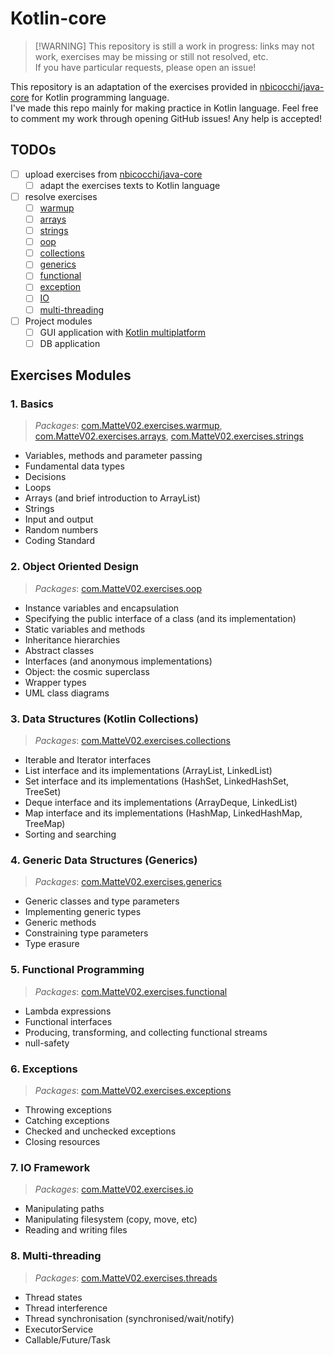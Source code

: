# Kotlin-core
> [!WARNING] This repository is still a work in progress: links may not work, exercises may be missing or still not resolved, etc.  
> If you have particular requests, please open an issue!

This repository is an adaptation of the exercises provided in [nbicocchi/java-core](https://github.com/nbicocchi/java-core/tree/main) for Kotlin programming language.  
I've made this repo mainly for making practice in Kotlin language. Feel free to comment my work through opening GitHub issues! Any help is accepted!

## TODOs
- [ ] upload exercises from [nbicocchi/java-core](https://github.com/nbicocchi/java-core/tree/main)
  - [ ] adapt the exercises texts to Kotlin language
- [ ] resolve exercises
  - [ ] [warmup](README.md#1-basics)
  - [ ] [arrays](README.md#1-basics)
  - [ ] [strings](README.md#1-basics)
  - [ ] [oop](README.md#2-object-oriented-design)
  - [ ] [collections](README.md#3-data-structures-kotlin-collections)
  - [ ] [generics](README.md#4-generic-data-structures-generics)
  - [ ] [functional](README.md#5-functional-programming)
  - [ ] [exception](README.md#6-exceptions)
  - [ ] [IO](README.md#7-io-framework)
  - [ ] [multi-threading](README.md)
- [ ] Project modules
  - [ ] GUI application with [Kotlin multiplatform](https://www.jetbrains.com/kotlin-multiplatform/)
  - [ ] DB application

## Exercises Modules
### 1. Basics
> _Packages_: [com.MatteV02.exercises.warmup](src/main/kotlin/com/MatteV02/exercises/warmup), [com.MatteV02.exercises.arrays](src/main/kotlin/com/MatteV02/exercises/arrays), [com.MatteV02.exercises.strings](src/main/kotlin/com/MatteV02/exercises/strings)
- Variables, methods and parameter passing
- Fundamental data types
- Decisions
- Loops
- Arrays (and brief introduction to ArrayList)
- Strings
- Input and output
- Random numbers
- Coding Standard

### 2. Object Oriented Design
> _Packages_: [com.MatteV02.exercises.oop](src/main/kotlin/com/MatteV02/exercises/oop)

* Instance variables and encapsulation
* Specifying the public interface of a class (and its implementation)
* Static variables and methods
* Inheritance hierarchies
* Abstract classes
* Interfaces (and anonymous implementations)
* Object: the cosmic superclass
* Wrapper types
* UML class diagrams 

### 3. Data Structures (Kotlin Collections)

> *Packages*: [com.MatteV02.exercises.collections](src/main/kotlin/com/MatteV02/exercises/collections)

* Iterable and Iterator interfaces
* List interface and its implementations (ArrayList, LinkedList)
* Set interface and its implementations (HashSet, LinkedHashSet, TreeSet)
* Deque interface and its implementations (ArrayDeque, LinkedList)
* Map interface and its implementations (HashMap, LinkedHashMap, TreeMap)
* Sorting and searching

### 4. Generic Data Structures (Generics)

> _Packages_: [com.MatteV02.exercises.generics](src/main/kotlin/com/MatteV02/exercises/generics)

* Generic classes and type parameters
* Implementing generic types
* Generic methods
* Constraining type parameters
* Type erasure

### 5. Functional Programming

> _Packages_: [com.MatteV02.exercises.functional](src/main/kotlin/com/MatteV02/exercises/functional)
* Lambda expressions
* Functional interfaces
* Producing, transforming, and collecting functional streams
* null-safety

### 6. Exceptions

> _Packages_: [com.MatteV02.exercises.exceptions](src/main/kotlin/com/MatteV02/exercises/exceptions)
* Throwing exceptions
* Catching exceptions
* Checked and unchecked exceptions
* Closing resources

### 7. IO Framework

> _Packages_: [com.MatteV02.exercises.io](src/main/kotlin/com/MatteV02/exercises/io)

* Manipulating paths
* Manipulating filesystem (copy, move, etc)
* Reading and writing files

### 8. Multi-threading

> _Packages_: [com.MatteV02.exercises.threads](src/main/kotlin/com/MatteV02/exercises/threads)

* Thread states
* Thread interference
* Thread synchronisation (synchronised/wait/notify)
* ExecutorService
* Callable/Future/Task